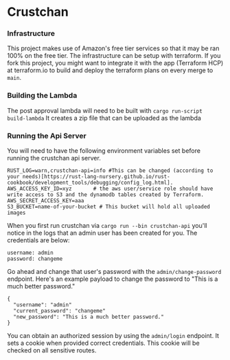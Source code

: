 # Crustchan

### Infrastructure

This project makes use of Amazon's free tier services so that it may be ran 100% on the free tier. The infrastructure can be setup with terraform. If you fork this project, you might want to integrate it with the app (Terraform HCP) at terraform.io to build and deploy the terraform plans on every merge to `main`.

### Building the Lambda

The post approval lambda will need to be built with `cargo run-script build-lambda` It creates a zip file that can be uploaded as the lambda

### Running the Api Server

You will need to have the following environment variables set before running the crustchan api server.

```
RUST_LOG=warn,crustchan-api=info #This can be changed (according to your needs)[https://rust-lang-nursery.github.io/rust-cookbook/development_tools/debugging/config_log.html].
AWS_ACCESS_KEY_ID=xyz       # the aws user/service role should have write access to S3 and the dynamodb tables created by Terraform.
AWS_SECRET_ACCESS_KEY=aaa
S3_BUCKET=name-of-your-bucket # This bucket will hold all uploaded images
```

When you first run crustchan via `cargo run --bin crustchan-api` you'll notice in the logs that an admin user has been created for you. The credentials are below:

```
username: admin
password: changeme
```

Go ahead and change that user's password with the `admin/change-password` endpoint. Here's an example payload to change the password to "This is a much better password."

```
{
  "username": "admin"
  "current_password": "changeme"
  "new_password": "This is a much better password."
}
```

You can obtain an authorized session by using the `admin/login` endpoint. It sets a cookie when provided correct credentials.
This cookie will be checked on all sensitive routes.
